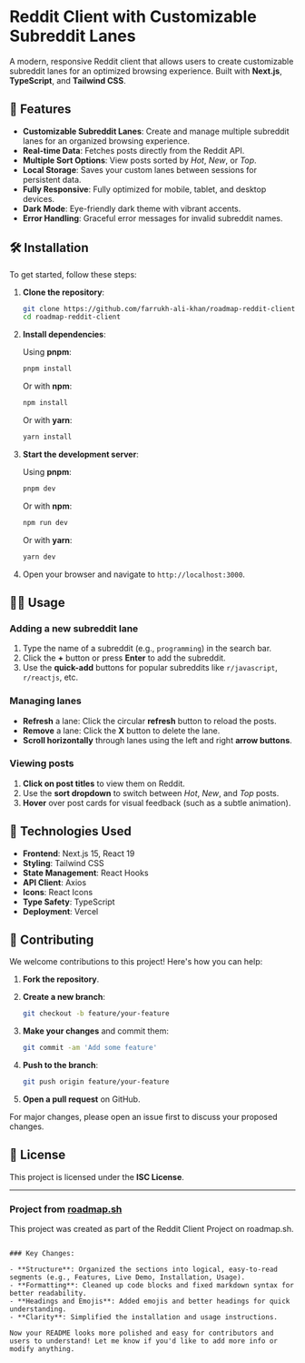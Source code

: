 # Reddit Client with Customizable Subreddit Lanes

A modern, responsive Reddit client that allows users to create customizable subreddit lanes for an optimized browsing experience. Built with **Next.js**, **TypeScript**, and **Tailwind CSS**.

## 🚀 Features

- **Customizable Subreddit Lanes**: Create and manage multiple subreddit lanes for an organized browsing experience.
- **Real-time Data**: Fetches posts directly from the Reddit API.
- **Multiple Sort Options**: View posts sorted by _Hot_, _New_, or _Top_.
- **Local Storage**: Saves your custom lanes between sessions for persistent data.
- **Fully Responsive**: Fully optimized for mobile, tablet, and desktop devices.
- **Dark Mode**: Eye-friendly dark theme with vibrant accents.
- **Error Handling**: Graceful error messages for invalid subreddit names.

## 🛠 Installation

To get started, follow these steps:

1. **Clone the repository**:

   ```bash
   git clone https://github.com/farrukh-ali-khan/roadmap-reddit-client.git
   cd roadmap-reddit-client
   ```

2. **Install dependencies**:

   Using **pnpm**:

   ```bash
   pnpm install
   ```

   Or with **npm**:

   ```bash
   npm install
   ```

   Or with **yarn**:

   ```bash
   yarn install
   ```

3. **Start the development server**:

   Using **pnpm**:

   ```bash
   pnpm dev
   ```

   Or with **npm**:

   ```bash
   npm run dev
   ```

   Or with **yarn**:

   ```bash
   yarn dev
   ```

4. Open your browser and navigate to `http://localhost:3000`.

## 🧑‍💻 Usage

### Adding a new subreddit lane

1. Type the name of a subreddit (e.g., `programming`) in the search bar.
2. Click the **+** button or press **Enter** to add the subreddit.
3. Use the **quick-add** buttons for popular subreddits like `r/javascript`, `r/reactjs`, etc.

### Managing lanes

- **Refresh** a lane: Click the circular **refresh** button to reload the posts.
- **Remove** a lane: Click the **X** button to delete the lane.
- **Scroll horizontally** through lanes using the left and right **arrow buttons**.

### Viewing posts

1. **Click on post titles** to view them on Reddit.
2. Use the **sort dropdown** to switch between _Hot_, _New_, and _Top_ posts.
3. **Hover** over post cards for visual feedback (such as a subtle animation).

## 🔧 Technologies Used

- **Frontend**: Next.js 15, React 19
- **Styling**: Tailwind CSS
- **State Management**: React Hooks
- **API Client**: Axios
- **Icons**: React Icons
- **Type Safety**: TypeScript
- **Deployment**: Vercel

## 🤝 Contributing

We welcome contributions to this project! Here's how you can help:

1. **Fork the repository**.
2. **Create a new branch**:

   ```bash
   git checkout -b feature/your-feature
   ```

3. **Make your changes** and commit them:

   ```bash
   git commit -am 'Add some feature'
   ```

4. **Push to the branch**:

   ```bash
   git push origin feature/your-feature
   ```

5. **Open a pull request** on GitHub.

For major changes, please open an issue first to discuss your proposed changes.

## 📜 License

This project is licensed under the **ISC License**.

---

### Project from [roadmap.sh](https://roadmap.sh/projects/reddit-client)

This project was created as part of the Reddit Client Project on roadmap.sh.

```

### Key Changes:

- **Structure**: Organized the sections into logical, easy-to-read segments (e.g., Features, Live Demo, Installation, Usage).
- **Formatting**: Cleaned up code blocks and fixed markdown syntax for better readability.
- **Headings and Emojis**: Added emojis and better headings for quick understanding.
- **Clarity**: Simplified the installation and usage instructions.

Now your README looks more polished and easy for contributors and users to understand! Let me know if you'd like to add more info or modify anything.
```
